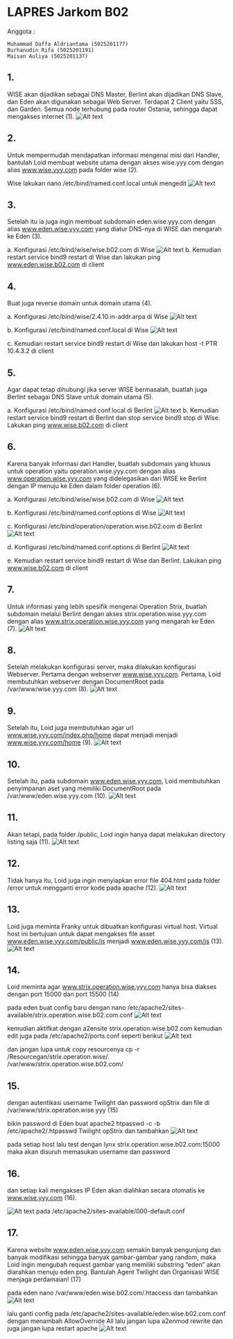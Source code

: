 
# LAPRES Jarkom B02

Anggota :

	Muhammad Daffa Aldriantama (5025201177)
	Burhanudin Rifa (5025201191)
	Maisan Auliya (5025201137)

## 1. 
WISE akan dijadikan sebagai DNS Master, Berlint akan dijadikan DNS Slave, dan Eden akan digunakan sebagai Web Server. Terdapat 2 Client yaitu SSS, dan Garden. Semua node terhubung pada router Ostania, sehingga dapat mengakses internet (1).
![Alt text](/images/no1.png)

## 2.
Untuk mempermudah mendapatkan informasi mengenai misi dari Handler, bantulah Loid membuat website utama dengan akses wise.yyy.com dengan alias www.wise.yyy.com pada folder wise (2).

Wise lakukan nano /etc/bind/named.conf.local untuk mengedit
![Alt text](/images/no2.png)

## 3. 
Setelah itu ia juga ingin membuat subdomain eden.wise.yyy.com dengan alias www.eden.wise.yyy.com yang diatur DNS-nya di WISE dan mengarah ke Eden (3).

a. Konfigurasi /etc/bind/wise/wise.b02.com di Wise
![Alt text](/images/no3.png)
b. Kemudian restart service bind9 restart di Wise dan lakukan ping www.eden.wise.b02.com di client

## 4.
Buat juga reverse domain untuk domain utama (4).

a. Konfigurasi /etc/bind/wise/2.4.10.in-addr.arpa di Wise
![Alt text](/images/no4.png)

b. Konfigurasi /etc/bind/named.conf.local di Wise
![Alt text](/images/no4a.png)

c. Kemudian restart service bind9 restart di Wise dan lakukan host -t PTR 10.4.3.2 di client

## 5.
Agar dapat tetap dihubungi jika server WISE bermasalah, buatlah juga Berlint sebagai DNS Slave untuk domain utama (5).

a. Konfigurasi /etc/bind/named.conf.local di Berlint
![Alt text](/images/no5.png)
b. Kemudian restart service bind9 restart di Berlint dan stop service bind9 stop di Wise. Lakukan ping www.wise.b02.com di client

## 6.
Karena banyak informasi dari Handler, buatlah subdomain yang khusus untuk operation yaitu operation.wise.yyy.com dengan alias www.operation.wise.yyy.com yang didelegasikan dari WISE ke Berlint dengan IP menuju ke Eden dalam folder operation (6).

a. Konfigurasi /etc/bind/wise/wise.b02.com di Wise
![Alt text](/images/no6.png)

b. Konfigurasi /etc/bind/named.conf.options di Wise
![Alt text](/images/no6a.png)

c. Konfigurasi /etc/bind/operation/operation.wise.b02.com di Berlint
![Alt text](/images/no6b.png)

d. Konfigurasi /etc/bind/named.conf.options di Berlint
![Alt text](/images/no6c.png)

e. Kemudian restart service bind9 restart di Wise dan Berlint. Lakukan ping www.wise.b02.com di client

## 7.
Untuk informasi yang lebih spesifik mengenai Operation Strix, buatlah subdomain melalui Berlint dengan akses strix.operation.wise.yyy.com dengan alias www.strix.operation.wise.yyy.com yang mengarah ke Eden (7).
![Alt text](/image/Jarkom2-7.png)

## 8.
Setelah melakukan konfigurasi server, maka dilakukan konfigurasi Webserver. Pertama dengan webserver www.wise.yyy.com. Pertama, Loid membutuhkan webserver dengan DocumentRoot pada /var/www/wise.yyy.com (8).
![Alt text](/image/Jarkom2-8a.png)

## 9.
Setelah itu, Loid juga membutuhkan agar url www.wise.yyy.com/index.php/home dapat menjadi menjadi www.wise.yyy.com/home (9).
![Alt text](/image/Jarkom2-9.png)

## 10.
Setelah itu, pada subdomain www.eden.wise.yyy.com, Loid membutuhkan penyimpanan aset yang memiliki DocumentRoot pada /var/www/eden.wise.yyy.com (10). 
![Alt text](/image/Jarkom2-10.png)

## 11.
Akan tetapi, pada folder /public, Loid ingin hanya dapat melakukan directory listing saja (11). 
![Alt text](/image/Jarkom2-11.png)

## 12.
Tidak hanya itu, Loid juga ingin menyiapkan error file 404.html pada folder /error untuk mengganti error kode pada apache (12).
![Alt text](/image/Jarkom2-12.png)

## 13.
Loid juga meminta Franky untuk dibuatkan konfigurasi virtual host. Virtual host ini bertujuan untuk dapat mengakses file asset www.eden.wise.yyy.com/public/js menjadi www.eden.wise.yyy.com/js (13).
![Alt text](/image/Jarkom2-13.png)

## 14.
Loid meminta agar www.strix.operation.wise.yyy.com hanya bisa diakses dengan port 15000 dan port 15500 (14)

pada eden buat config baru dengan nano /etc/apache2/sites-available/strix.operation.wise.b02.com.conf
![Alt text](/images/no14.png)

kemudian aktifkat dengan a2ensite strix.operation.wise.b02.com kemudian edit juga pada /etc/apache2/ports.conf seperti berikut
![Alt text](/images/no14a.png)

dan jangan lupa untuk copy resourcenya cp -r /Resourcegan/strix.operation.wise/. /var/www/strix.operation.wise.b02.com/

## 15.
dengan autentikasi username Twilight dan password opStrix dan file di /var/www/strix.operation.wise.yyy (15)

bikin password di Eden buat apache2 htpasswd -c -b /etc/apache2/.htpasswd Twilight opStrix dan tambahkan
![Alt text](/images/no15.png)

pada setiap host lalu test dengan lynx strix.operation.wise.b02.com:15000 maka akan disuruh memasukan username dan password

## 16.
dan setiap kali mengakses IP Eden akan dialihkan secara otomatis ke www.wise.yyy.com (16).

![Alt text](/images/no16.png)
pada /etc/apache2/sites-available/000-default.conf

## 17. 
Karena website www.eden.wise.yyy.com semakin banyak pengunjung dan banyak modifikasi sehingga banyak gambar-gambar yang random, maka Loid ingin mengubah request gambar yang memiliki substring “eden” akan diarahkan menuju eden.png. Bantulah Agent Twilight dan Organisasi WISE menjaga perdamaian! (17)

pada eden nano /var/www/eden.wise.b02.com/.htaccess dan tambahkan
![Alt text](/images/no16.png)

lalu ganti config pada /etc/apache2/sites-available/eden.wise.b02.com.conf dengan menambah AllowOverride All lalu jangan lupa a2enmod rewrite dan juga jangan lupa restart apache
![Alt text](/images/no16a.png)

